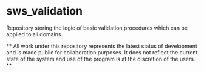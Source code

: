 # sws_validation
Repository storing the logic of basic validation procedures which can be applied to all domains.

** All work under this repository represents the latest status of development and is made public for collaboration purposes. It does not reflect the current state of the system and use of the program is at the discretion of the users. **
